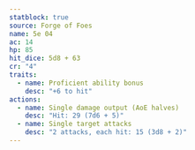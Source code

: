 ```yaml
---
statblock: true
source: Forge of Foes
name: 5e 04
ac: 14
hp: 85
hit_dice: 5d8 + 63
cr: "4"
traits:
  - name: Proficient ability bonus
    desc: "+6 to hit"
actions:
  - name: Single damage output (AoE halves)
    desc: "Hit: 29 (7d6 + 5)"
  - name: Single target attacks
    desc: "2 attacks, each hit: 15 (3d8 + 2)"
---
```

